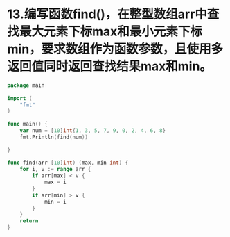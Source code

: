 # 13.编写函数find()，在整型数组arr中查找最大元素下标max和最小元素下标min，要求数组作为函数参数，且使用多返回值同时返回查找结果max和min。

```go
package main
 
import (
	"fmt"
)
 
func main() {
	var num = [10]int{1, 3, 5, 7, 9, 0, 2, 4, 6, 8}
	fmt.Println(find(num))
 
}
 
func find(arr [10]int) (max, min int) {
	for i, v := range arr {
		if arr[max] < v {
			max = i
		}
		if arr[min] > v {
			min = i
		}
	}
	return
}
```


